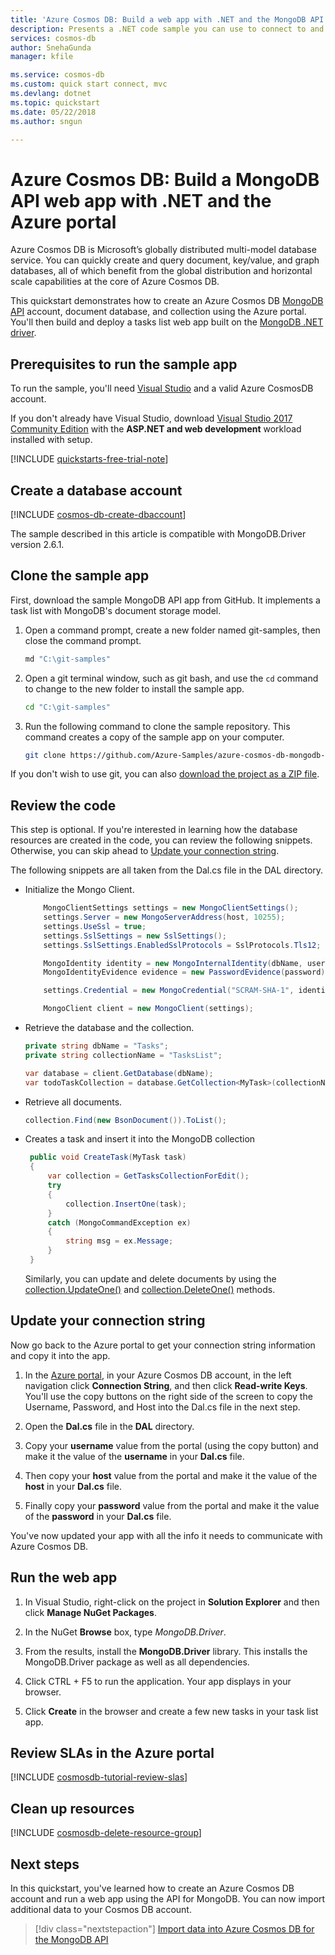```yaml
---
title: 'Azure Cosmos DB: Build a web app with .NET and the MongoDB API | Microsoft Docs'
description: Presents a .NET code sample you can use to connect to and query the Azure Cosmos DB MongoDB API
services: cosmos-db
author: SnehaGunda
manager: kfile

ms.service: cosmos-db
ms.custom: quick start connect, mvc
ms.devlang: dotnet
ms.topic: quickstart
ms.date: 05/22/2018
ms.author: sngun

---
```

# Azure Cosmos DB: Build a MongoDB API web app with .NET and the Azure portal

Azure Cosmos DB is Microsoft’s globally distributed multi-model database service. You can quickly create and query document, key/value, and graph databases, all of which benefit from the global distribution and horizontal scale capabilities at the core of Azure Cosmos DB. 

This quickstart demonstrates how to create an Azure Cosmos DB [MongoDB API](mongodb-introduction.md) account, document database, and collection using the Azure portal. You'll then build and deploy a tasks list web app built on the [MongoDB .NET driver](https://docs.mongodb.com/ecosystem/drivers/csharp/).

## Prerequisites to run the sample app

To run the sample, you'll need [Visual Studio](https://www.visualstudio.com/downloads/) and a valid Azure CosmosDB account.

If you don't already have Visual Studio, download [Visual Studio 2017 Community Edition](https://www.visualstudio.com/downloads/) with the **ASP.NET and web development** workload installed with setup.

[!INCLUDE [quickstarts-free-trial-note](../../includes/quickstarts-free-trial-note.md)] 

<a id="create-account"></a>
## Create a database account

[!INCLUDE [cosmos-db-create-dbaccount](../../includes/cosmos-db-create-dbaccount-mongodb.md)]

The sample described in this article is compatible with MongoDB.Driver version 2.6.1.

## Clone the sample app

First, download the sample MongoDB API app from GitHub. It implements a task list with MongoDB's document storage model.

1. Open a command prompt, create a new folder named git-samples, then close the command prompt.

    ```bash
    md "C:\git-samples"
    ```

2. Open a git terminal window, such as git bash, and use the `cd` command to change to the new folder to install the sample app.

    ```bash
    cd "C:\git-samples"
    ```

3. Run the following command to clone the sample repository. This command creates a copy of the sample app on your computer. 

    ```bash
    git clone https://github.com/Azure-Samples/azure-cosmos-db-mongodb-dotnet-getting-started.git
    ```

If you don't wish to use git, you can also [download the project as a ZIP file](https://github.com/Azure-Samples/azure-cosmos-db-mongodb-dotnet-getting-started/archive/master.zip).

## Review the code

This step is optional. If you're interested in learning how the database resources are created in the code, you can review the following snippets. Otherwise, you can skip ahead to [Update your connection string](#update-your-connection-string). 

The following snippets are all taken from the Dal.cs file in the DAL directory.

* Initialize the Mongo Client.

    ```cs
        MongoClientSettings settings = new MongoClientSettings();
        settings.Server = new MongoServerAddress(host, 10255);
        settings.UseSsl = true;
        settings.SslSettings = new SslSettings();
        settings.SslSettings.EnabledSslProtocols = SslProtocols.Tls12;

        MongoIdentity identity = new MongoInternalIdentity(dbName, userName);
        MongoIdentityEvidence evidence = new PasswordEvidence(password);

        settings.Credential = new MongoCredential("SCRAM-SHA-1", identity, evidence);

        MongoClient client = new MongoClient(settings);
    ```

* Retrieve the database and the collection.

    ```cs
    private string dbName = "Tasks";
    private string collectionName = "TasksList";

    var database = client.GetDatabase(dbName);
    var todoTaskCollection = database.GetCollection<MyTask>(collectionName);
    ```

* Retrieve all documents.

    ```cs
    collection.Find(new BsonDocument()).ToList();
    ```

* Creates a task and insert it into the MongoDB collection

   ```csharp
    public void CreateTask(MyTask task)
    {
        var collection = GetTasksCollectionForEdit();
        try
        {
            collection.InsertOne(task);
        }
        catch (MongoCommandException ex)
        {
            string msg = ex.Message;
        }
    }
   ```
   Similarly, you can update and delete documents by using the [collection.UpdateOne()](https://docs.mongodb.com/stitch/mongodb/actions/collection.updateOne/index.html) and [collection.DeleteOne()](https://docs.mongodb.com/stitch/mongodb/actions/collection.deleteOne/index.html) methods. 

## Update your connection string

Now go back to the Azure portal to get your connection string information and copy it into the app.

1. In the [Azure portal](http://portal.azure.com/), in your Azure Cosmos DB account, in the left navigation click **Connection String**, and then click **Read-write Keys**. You'll use the copy buttons on the right side of the screen to copy the Username, Password, and Host into the Dal.cs file in the next step.

2. Open the **Dal.cs** file in the **DAL** directory. 

3. Copy your **username** value from the portal (using the copy button) and make it the value of the **username** in your **Dal.cs** file. 

4. Then copy your **host** value from the portal and make it the value of the **host** in your **Dal.cs** file. 

5. Finally copy your **password** value from the portal and make it the value of the **password** in your **Dal.cs** file. 

You've now updated your app with all the info it needs to communicate with Azure Cosmos DB. 
    
## Run the web app

1. In Visual Studio, right-click on the project in **Solution Explorer** and then click **Manage NuGet Packages**. 

2. In the NuGet **Browse** box, type *MongoDB.Driver*.

3. From the results, install the **MongoDB.Driver** library. This installs the MongoDB.Driver package as well as all dependencies.

4. Click CTRL + F5 to run the application. Your app displays in your browser. 

5. Click **Create** in the browser and create a few new tasks in your task list app.

## Review SLAs in the Azure portal

[!INCLUDE [cosmosdb-tutorial-review-slas](../../includes/cosmos-db-tutorial-review-slas.md)]

## Clean up resources

[!INCLUDE [cosmosdb-delete-resource-group](../../includes/cosmos-db-delete-resource-group.md)]

## Next steps

In this quickstart, you've learned how to create an Azure Cosmos DB account and run a web app using the API for MongoDB. You can now import additional data to your Cosmos DB account. 

> [!div class="nextstepaction"]
> [Import data into Azure Cosmos DB for the MongoDB API](mongodb-migrate.md)

